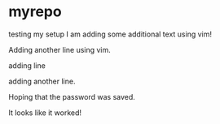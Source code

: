 # myrepo
testing my setup
I am adding some additional text using vim!

Adding another line using vim.

adding  line

adding another line.


Hoping that the password was saved.

It looks like it worked!
